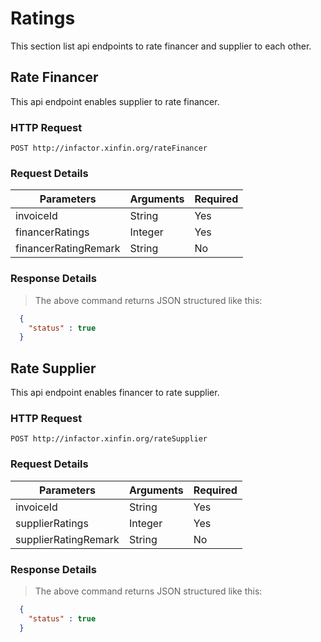# Ratings

This section list api endpoints to rate financer and supplier to each other.

## Rate Financer

This api endpoint enables supplier to rate financer.

### HTTP Request

`POST http://infactor.xinfin.org/rateFinancer`

### Request Details

Parameters | Arguments | Required
--------- | -------- | --------- 
invoiceId | String | Yes
financerRatings | Integer | Yes
financerRatingRemark | String | No

### Response Details

> The above command returns JSON structured like this:

```json
  {
    "status" : true
  }
```
## Rate Supplier

This api endpoint enables financer to rate supplier.

### HTTP Request

`POST http://infactor.xinfin.org/rateSupplier`

### Request Details

Parameters | Arguments | Required
--------- | -------- | --------- 
invoiceId | String | Yes
supplierRatings | Integer | Yes
supplierRatingRemark | String | No

### Response Details

> The above command returns JSON structured like this:

```json
  {
    "status" : true
  }
```